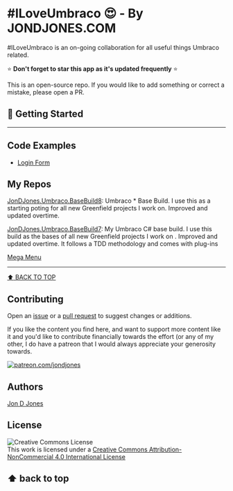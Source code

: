 # #ILoveUmbraco :heart_eyes: - By JONDJONES.COM 

\#ILoveUmbraco is an on-going collaboration for all useful things Umbraco related.

:star: **Don't forget to star this app as it's updated frequently** :star:

This is an open-source repo.  If you would like to add something or correct a mistake, please open a PR.

## :rocket: Getting Started
---
## Code Examples

-   [Login Form](./code-examples/login-form.md)

## My Repos


[JonDJones.Umbraco.BaseBuild8](https://github.com/jondjones/JonDJones.Umbraco.BaseBuild8): Umbraco * Base Build.  I use this as a starting poting for all new Greenfield projects I work on. Improved and updated overtime. 

[JonDJones.Umbraco.BaseBuild7](https://github.com/jondjones/JonDJones.Umbraco.BaseBuild7): My Umbraco C# base build. I use this build as the bases of all new Greenfield projects I work on . Improved and updated overtime. It follows a TDD methodology and comes with plug-ins  

[Mega Menu](https://github.com/jondjones/JonDJones.com.Umbraco.MegaMenu/tree/d2ac56e0d5a57372135ba891febb545400f2ab36)

---
[:arrow_up: BACK TO TOP](#getting-started) 

## Contributing

Open an [issue](https://github.com/jondjones/ILoveUmbraco/issues) or a [pull request](https://github.com/jondjones/ILoveUmbraco) to suggest changes or additions.

If you like the content you find here, and want to support more content like it and you'd like to contribute financially towards the effort (or any of my other, I do have a patreon that I would always appreciate your generosity towards.

<a href="https://www.patreon.com/jondjones">![patreon.com/jondjones](./img/patreon.png)</a>

## Authors

[Jon D Jones](http://www.jondjones.com)

## License

![Creative Commons License](https://i.creativecommons.org/l/by-nc/4.0/88x31.png)   
This work is licensed under a [Creative Commons Attribution-NonCommercial 4.0 International License](http://creativecommons.org/licenses/by-nc/4.0/)

⬆ back to top
---